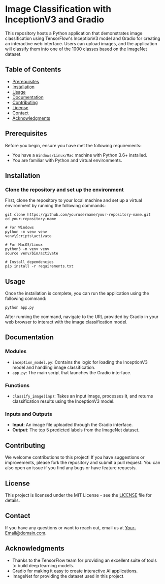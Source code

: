 

# Image Classification with InceptionV3 and Gradio

This repository hosts a Python application that demonstrates image classification using TensorFlow's InceptionV3 model and Gradio for creating an interactive web interface. Users can upload images, and the application will classify them into one of the 1000 classes based on the ImageNet dataset.

## Table of Contents

- [Prerequisites](#prerequisites)
- [Installation](#installation)
- [Usage](#usage)
- [Documentation](#documentation)
- [Contributing](#contributing)
- [License](#license)
- [Contact](#contact)
- [Acknowledgments](#acknowledgments)

## Prerequisites

Before you begin, ensure you have met the following requirements:
* You have a `Windows/Linux/Mac` machine with Python 3.6+ installed.
* You are familiar with Python and virtual environments.

## Installation

### Clone the repository and set up the environment

First, clone the repository to your local machine and set up a virtual environment by running the following commands:

```
git clone https://github.com/yourusername/your-repository-name.git
cd your-repository-name

# For Windows
python -m venv venv
venv\Scripts\activate

# For MacOS/Linux
python3 -m venv venv
source venv/bin/activate

# Install dependencies
pip install -r requirements.txt
```

## Usage

Once the installation is complete, you can run the application using the following command:

```
python app.py
```

After running the command, navigate to the URL provided by Gradio in your web browser to interact with the image classification model.

## Documentation

### Modules

- `inception_model.py`: Contains the logic for loading the InceptionV3 model and handling image classification.
- `app.py`: The main script that launches the Gradio interface.

### Functions

- `classify_image(inp)`: Takes an input image, processes it, and returns classification results using the InceptionV3 model.

### Inputs and Outputs

- **Input**: An image file uploaded through the Gradio interface.
- **Output**: The top 5 predicted labels from the ImageNet dataset.

## Contributing

We welcome contributions to this project! If you have suggestions or improvements, please fork the repository and submit a pull request. You can also open an issue if you find any bugs or have feature requests.

## License

This project is licensed under the MIT License - see the [LICENSE](LICENSE) file for details.

## Contact

If you have any questions or want to reach out, email us at [Your-Email@domain.com](mailto:Your-Email@domain.com).

## Acknowledgments

- Thanks to the TensorFlow team for providing an excellent suite of tools to build deep learning models.
- Gradio for making it easy to create interactive AI applications.
- ImageNet for providing the dataset used in this project.
```